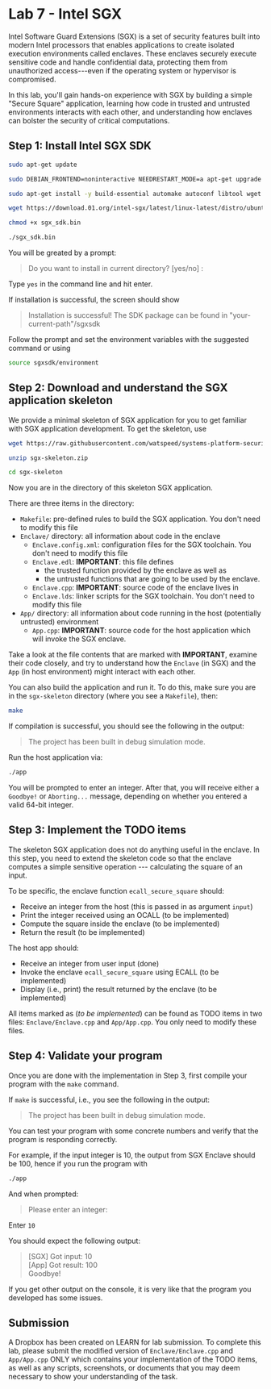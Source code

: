 # Lab 7 - Intel SGX

Intel Software Guard Extensions (SGX) is a set of security features
built into modern Intel processors that enables applications to
create isolated execution environments called enclaves.
These enclaves securely execute sensitive code and handle confidential data,
protecting them from unauthorized access---even if
the operating system or hypervisor is compromised.

In this lab,
you'll gain hands-on experience with SGX by
building a simple "Secure Square" application,
learning how code in trusted and untrusted environments interacts with each other, and
understanding how enclaves can bolster the security of critical computations.

## Step 1: Install Intel SGX SDK

```bash
sudo apt-get update
```
```bash
sudo DEBIAN_FRONTEND=noninteractive NEEDRESTART_MODE=a apt-get upgrade -y
```
```bash
sudo apt-get install -y build-essential automake autoconf libtool wget libssl-dev unzip
```
```bash
wget https://download.01.org/intel-sgx/latest/linux-latest/distro/ubuntu22.04-server/sgx_linux_x64_sdk_2.26.100.0.bin -O sgx_sdk.bin
```
```bash
chmod +x sgx_sdk.bin
```
```bash
./sgx_sdk.bin
```

You will be greated by a prompt:
> 
> Do you want to install in current directory? [yes/no] :
>
Type `yes` in the command line and hit enter.

If installation is successful, the screen should show
>
> Installation is successful! The SDK package can be found in "your-current-path"/sgxsdk
>

Follow the prompt and set the environment variables with the suggested command or using
```bash
source sgxsdk/environment
```

## Step 2: Download and understand the SGX application skeleton

We provide a minimal skeleton of SGX application for you to get familiar with
SGX application development. To get the skeleton, use
```bash
wget https://raw.githubusercontent.com/watspeed/systems-platform-security/refs/heads/main/lab7/sgx-skeleton.zip
```
```bash
unzip sgx-skeleton.zip
```
```bash
cd sgx-skeleton
```

Now you are in the directory of this skeleton SGX application.

There are three items in the directory:
- `Makefile`: pre-defined rules to build the SGX application.
   You don't need to modify this file
- `Enclave/` directory: all information about code in the enclave
   * `Enclave.config.xml`: configuration files for the SGX toolchain.
     You don't need to modify this file
   * `Enclave.edl`: **IMPORTANT**: this file defines
      + the trusted function provided by the enclave as well as
      + the untrusted functions that are going to be used by the enclave.
   * `Enclave.cpp`: **IMPORTANT**: source code of the enclave lives in
   * `Enclave.lds`: linker scripts for the SGX toolchain.
     You don't need to modify this file
- `App/` directory: all information about code running in the host (potentially untrusted) environment
   * `App.cpp`: **IMPORTANT**: source code for the host application which will invoke the SGX enclave.

Take a look at the file contents that are marked with **IMPORTANT**,
examine their code closely, and try to understand
how the `Enclave` (in SGX) and the `App` (in host environment) might interact with each other.

You can also build the application and run it. To do this,
make sure you are in the `sgx-skeleton` directory (where you see a `Makefile`), then:
```bash
make
```

If compilation is successful, you should see the following in the output:
>
> The project has been built in debug simulation mode.
>

Run the host application via:
```bash
./app
```

You will be prompted to enter an integer.
After that, you will receive either a `Goodbye!` or `Aborting...` message,
depending on whether you entered a valid 64-bit integer.

## Step 3: Implement the TODO items

The skeleton SGX application does not do anything useful in the enclave.
In this step, you need to extend the skeleton code so that the enclave
computes a simple sensitive operation --- calculating the square of an input.

To be specific, the enclave function `ecall_secure_square` should:
- Receive an integer from the host (this is passed in as argument `input`)
- Print the integer received using an OCALL (to be implemented)
- Compute the square inside the enclave (to be implemented)
- Return the result (to be implemented)

The host app should:
- Receive an integer from user input (done)
- Invoke the enclave `ecall_secure_square` using ECALL (to be implemented)
- Display (i.e., print) the result returned by the enclave (to be implemented)

All items marked as (*to be implemented*) can be found as TODO items in two files:
`Enclave/Enclave.cpp` and `App/App.cpp`. You only need to modify these files.

## Step 4: Validate your program

Once you are done with the implementation in Step 3,
first compile your program with the `make` command.

If `make` is successful, i.e., you see the following in the output:
>
> The project has been built in debug simulation mode.
>
You can test your program
with some concrete numbers and verify that the program is responding correctly.

For example, if the input integer is 10, the output from SGX Enclave should be 100,
hence if you run the program with
```bash
./app
```

And when prompted:
>
> Please enter an integer:
>
Enter `10`

You should expect the following output:
>
> [SGX] Got input: 10 \
> [App] Got result: 100 \
> Goodbye!
>

If you get other output on the console,
it is very like that the program you developed has some issues.

## Submission

A Dropbox has been created on LEARN for lab submission.
To complete this lab,
please submit the modified version of `Enclave/Enclave.cpp` and `App/App.cpp` ONLY
which contains your implementation of the TODO items,
as well as any scripts, screenshots, or documents
that you may deem necessary to show your understanding of the task.
